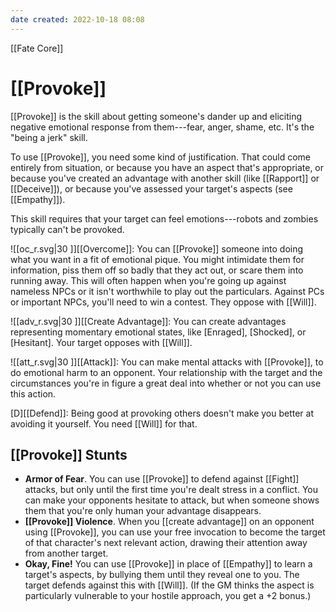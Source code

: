 ```yaml
---
date created: 2022-10-18 08:08
---
```


[[Fate Core]]

# [[Provoke]]

[[Provoke]] is the skill about getting someone's dander up and eliciting negative emotional response from them---fear, anger, shame, etc. It's the "being a jerk" skill.

To use [[Provoke]], you need some kind of justification. That could come entirely from situation, or because you have an aspect that's appropriate, or because you've created an advantage with another skill (like [[Rapport]] or [[Deceive]]), or because you've assessed your target's aspects (see [[Empathy]]).

This skill requires that your target can feel emotions---robots and zombies typically can't be provoked.

![[oc_r.svg|30 ]][[Overcome]]: You can [[Provoke]] someone into doing what you want in a fit of emotional pique. You might intimidate them for information, piss them off so badly that they act out, or scare them into running away. This will often happen when you're going up against nameless NPCs or it isn't worthwhile to play out the particulars. Against PCs or important NPCs, you'll need to win a contest. They oppose with [[Will]].

![[adv_r.svg|30 ]][[Create Advantage]]: You can create advantages representing momentary emotional states, like [Enraged], [Shocked], or [Hesitant]. Your target opposes with [[Will]].

![[att_r.svg|30 ]][[Attack]]: You can make mental attacks with [[Provoke]], to do emotional harm to an opponent. Your relationship with the target and the circumstances you're in figure a great deal into whether or not you can use this action.

[D][[Defend]]: Being good at provoking others doesn't make you better at avoiding it yourself. You need [[Will]] for that.

## [[Provoke]] Stunts

- **Armor of Fear**. You can use [[Provoke]] to defend against [[Fight]] attacks, but only until the first time you're dealt stress in a conflict. You can make your opponents hesitate to attack, but when someone shows them that you're only human your advantage disappears.
- **[[Provoke]] Violence**. When you [[create advantage]] on an opponent using [[Provoke]], you can use your free invocation to become the target of that character's next relevant action, drawing their attention away from another target.
- **Okay, Fine!** You can use [[Provoke]] in place of [[Empathy]] to learn a target's aspects, by bullying them until they reveal one to you. The target defends against this with [[Will]]. (If the GM thinks the aspect is particularly vulnerable to your hostile approach, you get a +2 bonus.)
